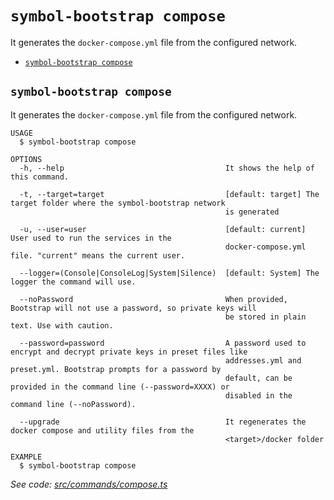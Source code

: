 `symbol-bootstrap compose`
==========================

It generates the `docker-compose.yml` file from the configured network.

* [`symbol-bootstrap compose`](#symbol-bootstrap-compose)

## `symbol-bootstrap compose`

It generates the `docker-compose.yml` file from the configured network.

```
USAGE
  $ symbol-bootstrap compose

OPTIONS
  -h, --help                                    It shows the help of this command.

  -t, --target=target                           [default: target] The target folder where the symbol-bootstrap network
                                                is generated

  -u, --user=user                               [default: current] User used to run the services in the
                                                docker-compose.yml file. "current" means the current user.

  --logger=(Console|ConsoleLog|System|Silence)  [default: System] The logger the command will use.

  --noPassword                                  When provided, Bootstrap will not use a password, so private keys will
                                                be stored in plain text. Use with caution.

  --password=password                           A password used to encrypt and decrypt private keys in preset files like
                                                addresses.yml and preset.yml. Bootstrap prompts for a password by
                                                default, can be provided in the command line (--password=XXXX) or
                                                disabled in the command line (--noPassword).

  --upgrade                                     It regenerates the docker compose and utility files from the
                                                <target>/docker folder

EXAMPLE
  $ symbol-bootstrap compose
```

_See code: [src/commands/compose.ts](https://github.com/nemtech/symbol-bootstrap/blob/v1.1.2/src/commands/compose.ts)_
